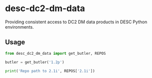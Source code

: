# desc-dc2-dm-data
Providing consistent access to DC2 DM data products in DESC Python environments.

## Usage
```python
from desc_dc2_dm_data import get_butler, REPOS

butler = get_butler('1.2p')

print('Repo path to 2.1i', REPOS['2.1i'])
```
